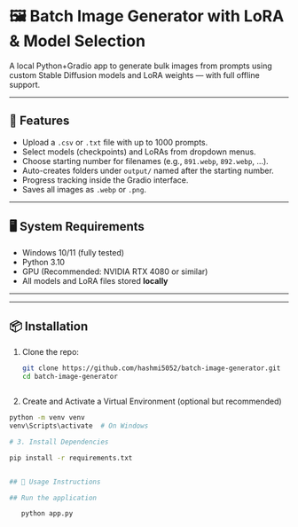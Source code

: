 # 🖼️ Batch Image Generator with LoRA & Model Selection

A local Python+Gradio app to generate bulk images from prompts using custom Stable Diffusion models and LoRA weights — with full offline support.

---

## 🚀 Features

- Upload a `.csv` or `.txt` file with up to 1000 prompts.
- Select models (checkpoints) and LoRAs from dropdown menus.
- Choose starting number for filenames (e.g., `891.webp`, `892.webp`, ...).
- Auto-creates folders under `output/` named after the starting number.
- Progress tracking inside the Gradio interface.
- Saves all images as `.webp` or `.png`.

---

## 🖥️ System Requirements

- Windows 10/11 (fully tested)
- Python 3.10
- GPU (Recommended: NVIDIA RTX 4080 or similar)
- All models and LoRA files stored **locally**

---


---

## 📦 Installation

1. Clone the repo:
   ```bash
   git clone https://github.com/hashmi5052/batch-image-generator.git
   cd batch-image-generator



2. Create and Activate a Virtual Environment (optional but recommended)

```bash
python -m venv venv
venv\Scripts\activate  # On Windows

# 3. Install Dependencies

pip install -r requirements.txt


## 🧪 Usage Instructions

## Run the application

   python app.py



